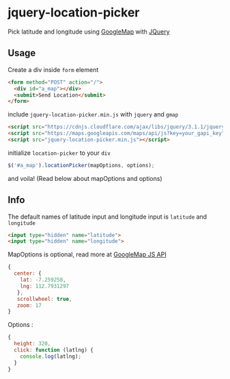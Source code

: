 # jquery-location-picker
Pick latitude and longitude using [GoogleMap](https://maps.google.com) with [JQuery](https://jquery.com/)

## Usage
Create a div inside `form` element
```html
<form method="POST" action="/">
  <div id="a_map"></div>
  <submit>Send Location</submit>
</form>
```

include `jquery-location-picker.min.js` with `jquery` and `gmap`
```html
<script src="https://cdnjs.cloudflare.com/ajax/libs/jquery/3.1.1/jquery.min.js"></script>
<script src="https://maps.googleapis.com/maps/api/js?key=your_gapi_key"></script>
<script src="jquery-location-picker.min.js"></script>
```

initialize `location-picker` to your `div`
```js
$('#a_map').locationPicker(mapOptions, options);
```
and voila! (Read below about mapOptions and options)

## Info
The default names of latitude input and longitude input is `latitude` and `longitude`
```html
<input type="hidden" name="latitude">
<input type="hidden" name="longitude">
```

MapOptions is optional, read more at [GoogleMap JS API](https://developers.google.com/maps/documentation/javascript/)
```js
{
  center: {
    lat: -7.259258,
    lng: 112.7931297
   },
   scrollwheel: true,
   zoom: 17
}
```

Options :
```js
{
  height: 320,
  click: function (latlng) {
    console.log(latlng);
  }
}
```
